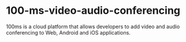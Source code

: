 # 100-ms-video-audio-conferencing
100ms is a cloud platform that allows developers to add video and audio conferencing to Web, Android and iOS applications.
